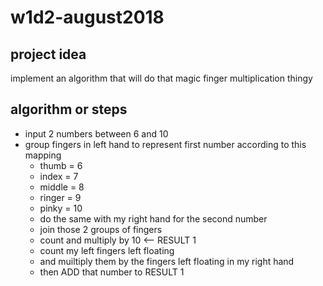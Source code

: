 # w1d2-august2018


## project idea
implement an algorithm that will do that magic finger multiplication thingy

## algorithm or steps
 - input 2 numbers between 6 and 10
 - group fingers in left hand to represent first number according to this mapping
   - thumb = 6
   - index = 7
   - middle = 8
   - ringer = 9
   - pinky = 10
   - do the same with my right hand for the second number
   - join those 2 groups of fingers
   - count and multiply by 10 <-- RESULT 1
   - count my left fingers left floating
   - and muiltiply them by the fingers left floating in my right hand
   - then ADD that number to RESULT 1
 
